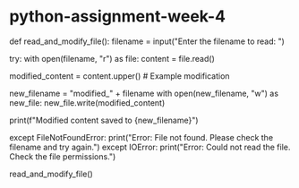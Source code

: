 # python-assignment-week-4
def read_and_modify_file():
    filename = input("Enter the filename to read: ")

  try:
        with open(filename, "r") as file:
            content = file.read()
        
  modified_content = content.upper()  # Example modification
        
  new_filename = "modified_" + filename
        with open(new_filename, "w") as new_file:
            new_file.write(modified_content)

  print(f"Modified content saved to {new_filename}")

  except FileNotFoundError:
        print("Error: File not found. Please check the filename and try again.")
    except IOError:
        print("Error: Could not read the file. Check the file permissions.")

read_and_modify_file()

